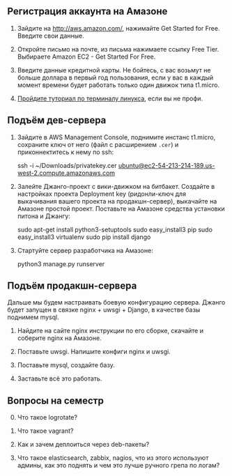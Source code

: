 Регистрация аккаунта на Амазоне
-------------------------------

1. Зайдите на http://aws.amazon.com/, нажимайте Get Started for Free. Введите свои данные.

2. Откройте письмо на почте, из письма нажимаете ссылку Free Tier. Выбираете Amazon EC2 - Get Started For Free.

3. Введите данные кредитной карты. Не бойтесь, с вас возьмут не больше доллара в первый год пользования, если у вас в каждый
момент времени будет работать только один движок типа t1.micro.

2. [Пройдите туториал по терминалу линукса](https://d396qusza40orc.cloudfront.net/startup/lecture_slides%2Flecture3-linux-ssjs-v2.pdf), если вы не профи.

Подъём дев-сервера
------------------

1. Зайдите в AWS Management Console, поднимите инстанс t1.micro, сохраните ключ от него (файл с расширением `.cer`) и приконнектитесь
к нему по ssh:
    
    ssh -i ~/Downloads/privatekey.cer ubuntu@ec2-54-213-214-189.us-west-2.compute.amazonaws.com

2. Залейте Джанго-проект с вики-движком на битбакет. Создайте в настройках проекта Deployment key (ридонли-ключ для выкачивания вашего проекта
на продакшн-сервер), выкачайте на Амазоне простой проект. Поставьте на Амазоне средства установки питона и Джангу:

    sudo apt-get install python3-setuptools
    sudo easy_install3 pip 
    sudo easy_install3 virtualenv
    sudo pip install django

3. Стартуйте сервер разработчика на Амазоне:

    python3 manage.py runserver

Подъём продакшн-сервера
-----------------------

Дальше мы будем настраивать боевую конфигурацию сервера. Джанго будет запущен в связке nginx + uwsgi + Django, в качестве базы поднимем mysql.

1. Найдите на сайте nginx инструкции по его сборке, скачайте и соберите nginx на Амазоне.

2. Поставьте uwsgi. Напишите конфиги nginx и uwsgi.

3. Поставьте mysql, создайте базу.

4. Заставьте всё это работать.

Вопросы на семестр
------------------

0. Что такое logrotate?

1. Что такое vagrant?

2. Как и зачем деплоиться через deb-пакеты?

3. Что такое elasticsearch, zabbix, nagios, что из этого используют админы, как это поднять и чем это лучше ручного грепа по логам?

